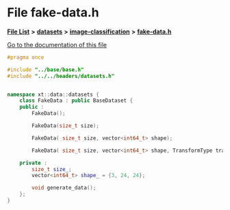 

# File fake-data.h

[**File List**](files.md) **>** [**datasets**](dir_29ff4802398ba4a572b958e731c7adb4.md) **>** [**image-classification**](dir_9d21d6f83a70094db43fe94b096ae893.md) **>** [**fake-data.h**](fake-data_8h.md)

[Go to the documentation of this file](fake-data_8h.md)


```C++
#pragma once

#include "../base/base.h"
#include "../../headers/datasets.h"


namespace xt::data::datasets {
    class FakeData : public BaseDataset {
    public :
        FakeData();

        FakeData(size_t size);

        FakeData( size_t size, vector<int64_t> shape);

        FakeData( size_t size, vector<int64_t> shape, TransformType transforms);

    private :
        size_t size_;
        vector<int64_t> shape_ = {3, 24, 24};

        void generate_data();
    };
}
```


